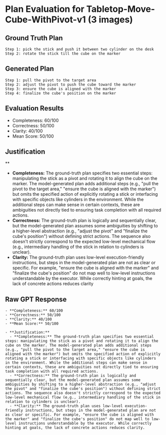 # Plan Evaluation for Tabletop-Move-Cube-WithPivot-v1 (3 images)

## Ground Truth Plan
```
Step 1: pick the stick and push it between two cylinder on the desk
Step 2: rotate the stick till the cube on the marker
```

## Generated Plan
```
Step 1: pull the pivot to the target area
Step 2: adjust the pivot to push the cube toward the marker
Step 3: ensure the cube is aligned with the marker
Step 4: finalize the cube's position on the marker
```

## Evaluation Results
- Completeness: 60/100
- Correctness: 50/100
- Clarity: 40/100
- Mean Score: 50/100

## Justification
**  
  - **Completeness:** The ground-truth plan specifies two essential steps: manipulating the stick as a pivot and rotating it to align the cube on the marker. The model-generated plan adds additional steps (e.g., "pull the pivot to the target area," "ensure the cube is aligned with the marker") but omits the specified action of explicitly rotating a stick or interfacing with specific objects like cylinders in the environment. While the additional steps can make sense in certain contexts, these are ambiguities not directly tied to ensuring task completion with all required actions.  
  - **Correctness:** The ground-truth plan is logically and sequentially clear, but the model-generated plan assumes some ambiguities by shifting to a higher-level abstraction (e.g., "adjust the pivot" and "finalize the cube's position") without defining strict actions. The sequence also doesn't strictly correspond to the expected low-level mechanical flow (e.g., intermediary handling of the stick in relation to cylinders is unclear).  
  - **Clarity:** The ground-truth plan uses low-level execution-friendly instructions, but steps in the model-generated plan are not as clear or specific. For example, "ensure the cube is aligned with the marker" and "finalize the cube's position" do not map well to low-level instructions understandable by the executor. While correctly hinting at goals, the lack of concrete actions reduces clarity

## Raw GPT Response
```
- **Completeness:** 60/100  
- **Correctness:** 50/100  
- **Clarity:** 40/100  
- **Mean Score:** 50/100  

- **Justification:**  
  - **Completeness:** The ground-truth plan specifies two essential steps: manipulating the stick as a pivot and rotating it to align the cube on the marker. The model-generated plan adds additional steps (e.g., "pull the pivot to the target area," "ensure the cube is aligned with the marker") but omits the specified action of explicitly rotating a stick or interfacing with specific objects like cylinders in the environment. While the additional steps can make sense in certain contexts, these are ambiguities not directly tied to ensuring task completion with all required actions.  
  - **Correctness:** The ground-truth plan is logically and sequentially clear, but the model-generated plan assumes some ambiguities by shifting to a higher-level abstraction (e.g., "adjust the pivot" and "finalize the cube's position") without defining strict actions. The sequence also doesn't strictly correspond to the expected low-level mechanical flow (e.g., intermediary handling of the stick in relation to cylinders is unclear).  
  - **Clarity:** The ground-truth plan uses low-level execution-friendly instructions, but steps in the model-generated plan are not as clear or specific. For example, "ensure the cube is aligned with the marker" and "finalize the cube's position" do not map well to low-level instructions understandable by the executor. While correctly hinting at goals, the lack of concrete actions reduces clarity.
```
